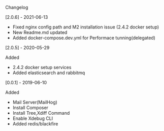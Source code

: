 Changelog

[2.0.6] - 2021-06-13

* Fixed nginx config path and M2 installation issue (2.4.2 docker setup)
* New Readme.md updated
* Added docker-compose.dev.yml for Performace tunning(delegated)


[2.0.5] - 2020-05-29

Added
 * 2.4.2 docker setup services
 * Added elasticsearch and rabbitmq

[0.0.1] - 2019-06-10

Added
 * Mail Server(MailHog)
 * Install Composer
 * Install Tree,Xdiff Command
 * Enable Xdebug CLI
 * Added redis/blackfire